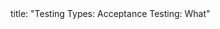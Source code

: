 <frontmatter>
title: "Testing Types: Acceptance Testing: What"
</frontmatter>

<include src="index-body.md" boilerplate />
